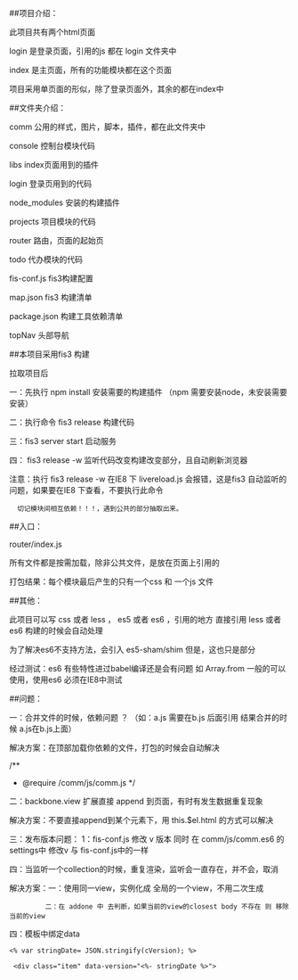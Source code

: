 ##项目介绍：

此项目共有两个html页面

login 是登录页面，引用的js 都在 login 文件夹中

index 是主页面，所有的功能模块都在这个页面


项目采用单页面的形似，除了登录页面外，其余的都在index中


##文件夹介绍：

comm 公用的样式，图片，脚本，插件，都在此文件夹中

console 控制台模块代码

libs index页面用到的插件

login 登录页用到的代码

node_modules 安装的构建插件

projects 项目模块的代码

router 路由，页面的起始页

todo 代办模块的代码

fis-conf.js fis3构建配置

map.json fis3 构建清单

package.json 构建工具依赖清单

topNav 头部导航

##本项目采用fis3 构建

拉取项目后

一：先执行 npm install 安装需要的构建插件  （npm 需要安装node，未安装需要安装）

二：执行命令 fis3 release 构建代码

三：fis3 server start 启动服务

四： fis3 release -w 监听代码改变构建改变部分，且自动刷新浏览器

注意：执行 fis3 release -w 在IE8 下 livereload.js 会报错，这是fis3 自动监听的问题，如果要在IE8 下查看，不要执行此命令

      切记模块间相互依赖！！！，遇到公共的部分抽取出来。


##入口：

router/index.js

所有文件都是按需加载，除非公共文件，是放在页面上引用的

打包结果：每个模块最后产生的只有一个css 和 一个js 文件


##其他：

此项目可以写 css 或者 less ， es5 或者 es6 ，引用的地方 直接引用 less 或者es6 构建的时候会自动处理

为了解决es6不支持方法，会引入 es5-sham/shim 但是，这也只是部分


经过测试：es6 有些特性进过babel编译还是会有问题 如 Array.from  一般的可以使用，使用es6 必须在IE8中测试



##问题：

一：合并文件的时候，依赖问题 ？ （如：a.js 需要在b.js 后面引用 结果合并的时候 a.js在b.js上面）

解决方案：在顶部加载你依赖的文件，打包的时候会自动解决

/**
 * @require /comm/js/comm.js
 */


二：backbone.view 扩展直接 append 到页面，有时有发生数据重复现象

解决方案：不要直接append到某个元素下，用 this.$el.html 的方式可以解决


三：发布版本问题：
1：fis-conf.js 修改 v 版本 同时 在 comm/js/comm.es6 的settings中 修改v 与 fis-conf.js中的一样

四：当监听一个collection的时候，重复渲染，监听会一直存在，并不会，取消

   解决方案：一：使用同一view，实例化成 全局的一个view，不用二次生成

             二：在 addone 中 去判断，如果当前的view的closest body 不存在 则 移除当前的view

四：模板中绑定data

	<% var stringDate= JSON.stringify(cVersion); %>

	 <div class="item" data-version="<%- stringDate %>">